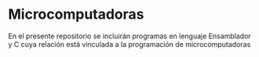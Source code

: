 # Microcomputadoras
En el presente repositorio se incluirán programas en lenguaje Ensamblador y C cuya relación está vinculada a la programación de microcomputadoras
